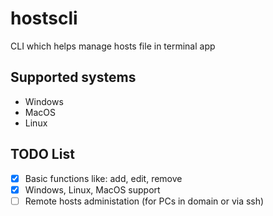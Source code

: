 # hostscli

CLI which helps manage hosts file in terminal app


## Supported systems

- Windows
- MacOS
- Linux


## TODO List

- [x] Basic functions like: add, edit, remove
- [x] Windows, Linux, MacOS support
- [ ] Remote hosts administation (for PCs in domain or via ssh)